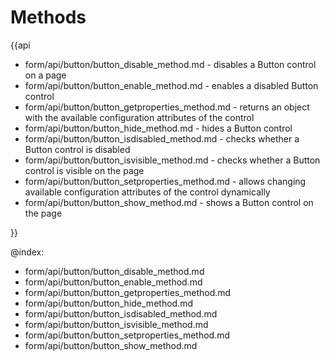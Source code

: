 Methods 
==========

{{api

- form/api/button/button_disable_method.md - disables a Button control on a page
- form/api/button/button_enable_method.md - enables a disabled Button control
- form/api/button/button_getproperties_method.md - returns an object with the available configuration attributes of the control
- form/api/button/button_hide_method.md - hides a Button control
- form/api/button/button_isdisabled_method.md - checks whether a Button control is disabled
- form/api/button/button_isvisible_method.md - checks whether a Button control is visible on the page
- form/api/button/button_setproperties_method.md - allows changing available configuration attributes of the control dynamically
- form/api/button/button_show_method.md - shows a Button control on the page


}}
    
@index:

- form/api/button/button_disable_method.md
- form/api/button/button_enable_method.md
- form/api/button/button_getproperties_method.md
- form/api/button/button_hide_method.md
- form/api/button/button_isdisabled_method.md
- form/api/button/button_isvisible_method.md
- form/api/button/button_setproperties_method.md
- form/api/button/button_show_method.md

